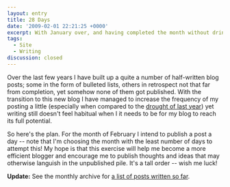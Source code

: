 ```yaml
---
layout: entry
title: 28 Days
date: '2009-02-01 22:21:25 +0000'
excerpt: With January over, and having completed the month without drinking coffee, so on to February and a far more ambitious challenge.
tags:
  - Site
  - Writing
discussion: closed
---
```

Over the last few years I have built up a quite a number of half-written blog posts; some in the form of bulleted lists, others in retrospect not that far from completion, yet somehow none of them got published. With the transition to this new blog I have managed to increase the frequency of my posting a little (especially when compared to the [drought of last year][1]) yet writing still doesn't feel habitual when I it needs to be for my blog to reach its full potential.

So here's the plan. For the month of February I intend to publish a post a day -- note that I'm choosing the month with the least number of days to attempt this! My hope is that this exercise will help me become a more efficient blogger and encourage me to publish thoughts and ideas that may otherwise languish in the unpublished pile. It's a tall order -- wish me luck!

**Update:** See the monthly archive for [a list of posts written so far][2].

[1]: /2008/
[2]: /2009/02/